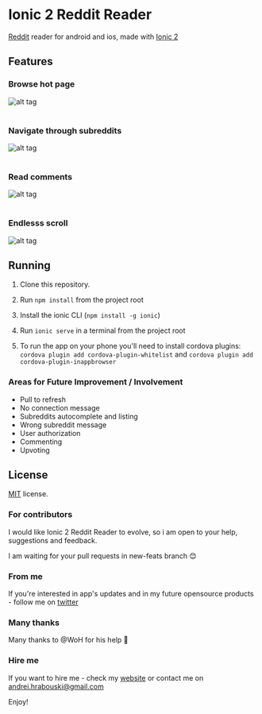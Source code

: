 Ionic 2 Reddit Reader
======================

[Reddit](https://www.reddit.com/) reader for android and ios, made with [Ionic 2](https://github.com/driftyco/ionic/)

## Features

### Browse hot page
![alt tag](http://i.imgur.com/yhVWFYm.gif)
<br><br>
### Navigate through subreddits
![alt tag](http://i.imgur.com/9TPK1D1.gif)
<br><br>
### Read comments
![alt tag](http://i.imgur.com/ziZQ6jQ.gif)
<br><br>
### Endlesss scroll
![alt tag](http://i.imgur.com/up5uiT2.gif)


## Running
1. Clone this repository.

2. Run `npm install` from the project root

3. Install the ionic CLI (`npm install -g ionic`)

4. Run `ionic serve` in a terminal from the project root

5. To run the app on your phone you'll need to install cordova plugins: `cordova plugin add cordova-plugin-whitelist` and `cordova plugin add cordova-plugin-inappbrowser`

### Areas for Future Improvement / Involvement
* Pull to refresh
* No connection message
* Subreddits autocomplete and listing
* Wrong subreddit message
* User authorization
* Commenting
* Upvoting

License
-------------
<a href=/LICENSE.txt target="_blank">MIT</a> license.

### For contributors
I would like Ionic 2 Reddit Reader to evolve, so i am open to your help, suggestions and feedback.

I am waiting for your pull requests in new-feats branch :blush:

### From me
If you're interested in app's updates and in my future opensource products - follow me on [twitter](https://twitter.com/)

### Many thanks
Many thanks to @WoH for his help :clap:

### Hire me

If you want to hire me - check my [website](http://hrabouski.me/) or contact me on andrei.hrabouski@gmail.com

Enjoy!
